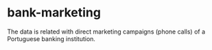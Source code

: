 # bank-marketing
The data is related with direct marketing campaigns (phone calls) of a Portuguese banking institution. 
